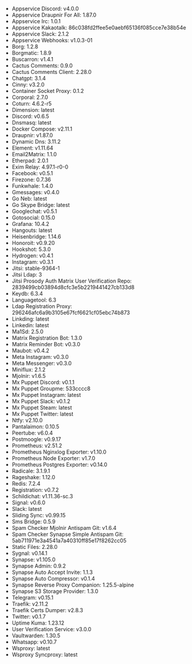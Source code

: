 * Appservice Discord: v4.0.0
* Appservice Draupnir For All: 1.87.0
* Appservice Irc: 1.0.1
* Appservice Kakaotalk: 86c038fd2ffee5e0aebf65136f085cce7e38b54e
* Appservice Slack: 2.1.2
* Appservice Webhooks: v1.0.3-01
* Borg: 1.2.8
* Borgmatic: 1.8.9
* Buscarron: v1.4.1
* Cactus Comments: 0.9.0
* Cactus Comments Client: 2.28.0
* Chatgpt: 3.1.4
* Cinny: v3.2.0
* Container Socket Proxy: 0.1.2
* Corporal: 2.7.0
* Coturn: 4.6.2-r5
* Dimension: latest
* Discord: v0.6.5
* Dnsmasq: latest
* Docker Compose: v2.11.1
* Draupnir: v1.87.0
* Dynamic Dns: 3.11.2
* Element: v1.11.64
* Email2Matrix: 1.1.0
* Etherpad: 2.0.1
* Exim Relay: 4.97.1-r0-0
* Facebook: v0.5.1
* Firezone: 0.7.36
* Funkwhale: 1.4.0
* Gmessages: v0.4.0
* Go Neb: latest
* Go Skype Bridge: latest
* Googlechat: v0.5.1
* Gotosocial: 0.15.0
* Grafana: 10.4.2
* Hangouts: latest
* Heisenbridge: 1.14.6
* Honoroit: v0.9.20
* Hookshot: 5.3.0
* Hydrogen: v0.4.1
* Instagram: v0.3.1
* Jitsi: stable-9364-1
* Jitsi Ldap: 3
* Jitsi Prosody Auth Matrix User Verification Repo: 2839499cb03894d8cfc3e5b2219441427cb133d8
* Keydb: 6.3.4
* Languagetool: 6.3
* Ldap Registration Proxy: 296246afc6a9b3105e67fcf6621cf05ebc74b873
* Linkding: latest
* Linkedin: latest
* Ma1Sd: 2.5.0
* Matrix Registration Bot: 1.3.0
* Matrix Reminder Bot: v0.3.0
* Maubot: v0.4.2
* Meta Instagram: v0.3.0
* Meta Messenger: v0.3.0
* Miniflux: 2.1.2
* Mjolnir: v1.6.5
* Mx Puppet Discord: v0.1.1
* Mx Puppet Groupme: 533cccc8
* Mx Puppet Instagram: latest
* Mx Puppet Slack: v0.1.2
* Mx Puppet Steam: latest
* Mx Puppet Twitter: latest
* Ntfy: v2.10.0
* Pantalaimon: 0.10.5
* Peertube: v6.0.4
* Postmoogle: v0.9.17
* Prometheus: v2.51.2
* Prometheus Nginxlog Exporter: v1.10.0
* Prometheus Node Exporter: v1.7.0
* Prometheus Postgres Exporter: v0.14.0
* Radicale: 3.1.9.1
* Rageshake: 1.12.0
* Redis: 7.2.4
* Registration: v0.7.2
* Schildichat: v1.11.36-sc.3
* Signal: v0.6.0
* Slack: latest
* Sliding Sync: v0.99.15
* Sms Bridge: 0.5.9
* Spam Checker Mjolnir Antispam Git: v1.6.4
* Spam Checker Synapse Simple Antispam Git: 5ab711971e3a4541a7a40310ff85e17f8262cc05
* Static Files: 2.28.0
* Sygnal: v0.14.1
* Synapse: v1.105.0
* Synapse Admin: 0.9.2
* Synapse Auto Accept Invite: 1.1.3
* Synapse Auto Compressor: v0.1.4
* Synapse Reverse Proxy Companion: 1.25.5-alpine
* Synapse S3 Storage Provider: 1.3.0
* Telegram: v0.15.1
* Traefik: v2.11.2
* Traefik Certs Dumper: v2.8.3
* Twitter: v0.1.7
* Uptime Kuma: 1.23.12
* User Verification Service: v3.0.0
* Vaultwarden: 1.30.5
* Whatsapp: v0.10.7
* Wsproxy: latest
* Wsproxy Syncproxy: latest

